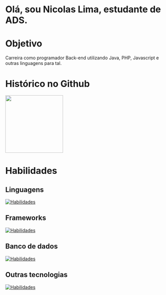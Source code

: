# Olá, sou Nicolas Lima, estudante de ADS. 

# Objetivo
Carreira como programador Back-end utilizando Java, PHP, Javascript e outras linguagens para tal. <br>
# Histórico no Github
<a href="https://github.com/NicolasSlmetal">
  <img loading="lazy" height="180em" src="https://github-readme-stats.vercel.app/api/top-langs/?username=NicolasSlmetal&layout=compact&langs_count=7&theme=dracula"/>
</a>

# Habilidades
## Linguagens
[![Habilidades](https://skillicons.dev/icons?i=java,php,python,js,nodejs)](https://skillicons.dev)
## Frameworks
[![Habilidades](https://skillicons.dev/icons?i=spring,bootstrap,tensorflow)](https://skillicons.dev)
## Banco de dados
[![Habilidades](https://skillicons.dev/icons?i=mysql,postgres)](https://skillicons.dev)
## Outras tecnologias
[![Habilidades](https://skillicons.dev/icons?i=css,html,docker,gradle,maven&perline=3)](https://skillicons.dev)

